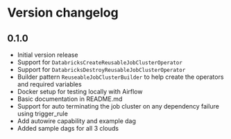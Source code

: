 # Version changelog

## 0.1.0

- Initial version release
- Support for `DatabricksCreateReusableJobClusterOperator`
- Support for `DatabricksDestroyReusableJobClusterOperator`
- Builder pattern `ReuseableJobClusterBuilder` to help create the operators and required variables
- Docker setup for testing locally with Airflow
- Basic documentation in README.md
- Support for auto terminating the job cluster on any dependency failure using trigger_rule
- Add autowire capability and example dag
- Added sample dags for all 3 clouds